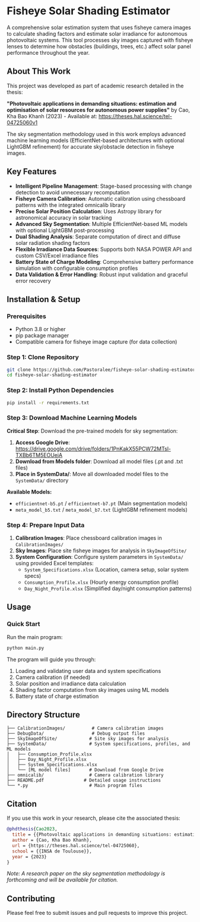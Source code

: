 # Fisheye Solar Shading Estimator

A comprehensive solar estimation system that uses fisheye camera images to calculate shading factors and estimate solar irradiance for autonomous photovoltaic systems. This tool processes sky images captured with fisheye lenses to determine how obstacles (buildings, trees, etc.) affect solar panel performance throughout the year.

## About This Work

This project was developed as part of academic research detailed in the thesis:

**"Photovoltaic applications in demanding situations: estimation and optimisation of solar resources for autonomous power supplies"** by Cao, Kha Bao Khanh (2023) - Available at: https://theses.hal.science/tel-04725060v1

The sky segmentation methodology used in this work employs advanced machine learning models (EfficientNet-based architectures with optional LightGBM refinement) for accurate sky/obstacle detection in fisheye images.

## Key Features

- **Intelligent Pipeline Management**: Stage-based processing with change detection to avoid unnecessary recomputation
- **Fisheye Camera Calibration**: Automatic calibration using chessboard patterns with the integrated omnicalib library
- **Precise Solar Position Calculation**: Uses Astropy library for astronomical accuracy in solar tracking
- **Advanced Sky Segmentation**: Multiple EfficientNet-based ML models with optional LightGBM post-processing
- **Dual Shading Analysis**: Separate computation of direct and diffuse solar radiation shading factors
- **Flexible Irradiance Data Sources**: Supports both NASA POWER API and custom CSV/Excel irradiance files
- **Battery State of Charge Modeling**: Comprehensive battery performance simulation with configurable consumption profiles
- **Data Validation & Error Handling**: Robust input validation and graceful error recovery

## Installation & Setup

### Prerequisites

- Python 3.8 or higher
- pip package manager
- Compatible camera for fisheye image capture (for data collection)

### Step 1: Clone Repository

```bash
git clone https://github.com/Pastoralee/fisheye-solar-shading-estimator.git
cd fisheye-solar-shading-estimator
```

### Step 2: Install Python Dependencies

```bash
pip install -r requirements.txt
```

### Step 3: Download Machine Learning Models

**Critical Step**: Download the pre-trained models for sky segmentation:

1. **Access Google Drive**: https://drive.google.com/drive/folders/1PnKakX55PCW72MTsl-TXBb6TM5EOUejA
2. **Download from Models folder**: Download all model files (.pt and .txt files)
3. **Place in SystemData/**: Move all downloaded model files to the `SystemData/` directory

**Available Models:**
- `efficientnet-b5.pt` / `efficientnet-b7.pt` (Main segmentation models)
- `meta_model_b5.txt` / `meta_model_b7.txt` (LightGBM refinement models)

### Step 4: Prepare Input Data

1. **Calibration Images**: Place chessboard calibration images in `CalibrationImages/`
2. **Sky Images**: Place site fisheye images for analysis in `SkyImageOfSite/`
3. **System Configuration**: Configure system parameters in `SystemData/` using provided Excel templates:
   - `System_Specifications.xlsx` (Location, camera setup, solar system specs)
   - `Consumption_Profile.xlsx` (Hourly energy consumption profile)
   - `Day_Night_Profile.xlsx` (Simplified day/night consumption patterns)

## Usage

### Quick Start

Run the main program:
```bash
python main.py
```

The program will guide you through:
1. Loading and validating user data and system specifications
2. Camera calibration (if needed)
3. Solar position and irradiance data calculation
4. Shading factor computation from sky images using ML models
5. Battery state of charge estimation

## Directory Structure

```
├── CalibrationImages/          # Camera calibration images
├── DebugData/                  # Debug output files
├── SkyImageOfSite/            # Site sky images for analysis
├── SystemData/                # System specifications, profiles, and ML models
│   ├── Consumption_Profile.xlsx
│   ├── Day_Night_Profile.xlsx
│   ├── System_Specifications.xlsx
│   └── [ML model files]       # Download from Google Drive
├── omnicalib/                 # Camera calibration library
├── README.pdf               # Detailed usage instructions
└── *.py                       # Main program files
```

## Citation

If you use this work in your research, please cite the associated thesis:

```bibtex
@phdthesis{Cao2023,
  title = {{Photovoltaic applications in demanding situations: estimation and optimisation of solar resources for autonomous power supplies}},
  author = {Cao, Kha Bao Khanh},
  url = {https://theses.hal.science/tel-04725060},
  school = {{INSA de Toulouse}},
  year = {2023}
}
```

*Note: A research paper on the sky segmentation methodology is forthcoming and will be available for citation.*

## Contributing

Please feel free to submit issues and pull requests to improve this project.
